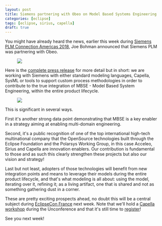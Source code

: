 ```yaml
---
layout: post
title: Siemens partnering with Obeo on Model Based Systems Engineering solution - a major recognition for OSS
categories: [eclipse]
tags: [eclipse, sirius, capella]
draft: true
---
```


You might have already heard the news, earlier this week during [Siemens PLM Connection Americas 2018](http://siemensplmconnectionamericas.org/), Joe Bohman announced that Siemens PLM was partnering with Obeo.



<figure>
    <a href="{{ site.url }}/images/blog/plmconnection.png"><img src="{{ site.url }}/images/blog/plmconnection-mini.png"></a>    
    <figcaption></figcaption>
</figure>



Here is the [complete press release](https://www.plm.automation.siemens.com/en/about_us/newsroom/press/press_release.cfm?Component=261192&ComponentTemplate=822) for more detail but in short: we are working with Siemens with either standard modeling languages, Capella, SysML or tools to support custom process methodologies in order to contribute to the true integration of MBSE - Model Based System Engineering, within the entire product lifecycle.



<figure>
    <a href="https://www.plm.automation.siemens.com/en/about_us/newsroom/press/press_release.cfm?Component=261192&ComponentTemplate=822"><img src="{{ site.url }}/images/blog/siemenspr.png"></a>    
    <figcaption></figcaption>
</figure>



This is significant in several ways.



First it's another strong data point demonstrating that MBSE is a key enabler in a strategy aiming at enabling multi-domain engineering.



Second, it's a public recognition of one of the top international high-tech multinational company that the OpenSource technologies built through the Eclipse Foundation and the Polarsys Working Group, in this case Acceleo, Sirius and Capella are innovation enablers. Our contribution is fundamental to those and as such this clearly strengthen these projects but also our vision and strategy!



Last but not least, adopters of those technologies will benefit from new integration points and means to leverage their models during the entire product lifecycle, and that's what modeling is all about: using the model, iterating over it, refining it; as a living artifact, one that is shared and not as something gathering dust in a corner.



These are pretty exciting prospects ahead, no doubt this will be a central subject during [EclipseCon France](https://www.eclipsecon.org/france2018/) next week. Note that we'll hold a [Capella workshop](https://www.eclipsecon.org/france2018/schedule_item/capella-workshop) during the Unconference and that it's still time to [register](https://www.eclipsecon.org/france2018/registration)!



See you next week!








